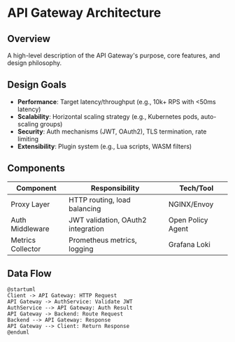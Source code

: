 # API Gateway Architecture

## Overview

A high-level description of the API Gateway's purpose, core features, and design philosophy.

## Design Goals

- **Performance**: Target latency/throughput (e.g., 10k+ RPS with <50ms latency)
- **Scalability**: Horizontal scaling strategy (e.g., Kubernetes pods, auto-scaling groups)
- **Security**: Auth mechanisms (JWT, OAuth2), TLS termination, rate limiting
- **Extensibility**: Plugin system (e.g., Lua scripts, WASM filters)

## Components

| Component         | Responsibility                     | Tech/Tool         |
| ----------------- | ---------------------------------- | ----------------- |
| Proxy Layer       | HTTP routing, load balancing       | NGINX/Envoy       |
| Auth Middleware   | JWT validation, OAuth2 integration | Open Policy Agent |
| Metrics Collector | Prometheus metrics, logging        | Grafana Loki      |

## Data Flow

```plantuml
@startuml
Client -> API Gateway: HTTP Request
API Gateway -> AuthService: Validate JWT
AuthService --> API Gateway: Auth Result
API Gateway -> Backend: Route Request
Backend --> API Gateway: Response
API Gateway --> Client: Return Response
@enduml
```
